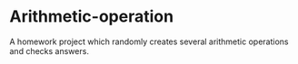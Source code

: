 # Arithmetic-operation
A homework project which randomly creates several arithmetic operations and checks answers.
